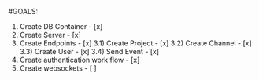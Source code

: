 #GOALS:

1) Create DB Container - [x]
2) Create Server - [x]
3) Create Endpoints - [x]
3.1) Create Project - [x]
3.2) Create Channel - [x]
3.3) Create User - [x]
3.4) Send Event - [x]
4) Create authentication work flow - [x]
5) Create websockets - [ ]

